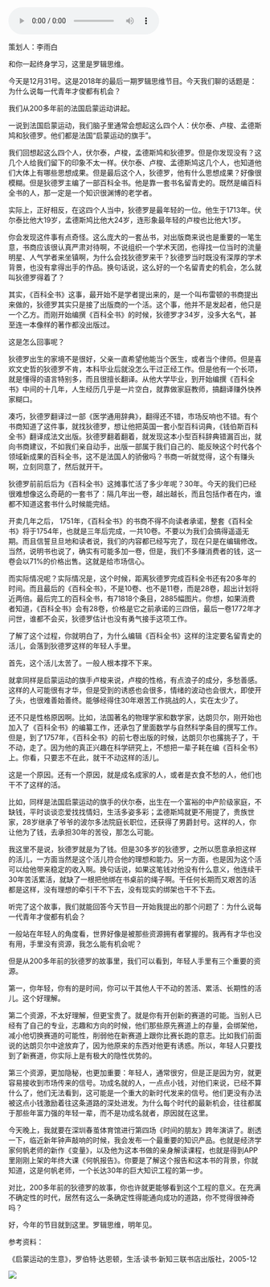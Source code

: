 <audio src="http://igetoss.cdn.igetget.com/mp3/201812/30/201812301503060599114701.mp3" controls="controls">您的浏览器不支持 audio 标签。</audio><p>策划人：李雨白</p><p>和你一起终身学习，这里是罗辑思维。</p><p>今天是12月31号。这是2018年的最后一期罗辑思维节目。今天我们聊的话题是：为什么说每一代青年才俊都有机会？</p><p>我们从200多年前的法国启蒙运动讲起。</p><p>一说到法国启蒙运动，我们脑子里通常会想起这么四个人：伏尔泰、卢梭、孟德斯鸠和狄德罗。他们都是法国“启蒙运动的旗手”。</p><p>我们回想起这么四个人，伏尔泰，卢梭，孟德斯鸠和狄德罗。但是你发现没有？这几个人给我们留下的印象不太一样。伏尔泰、卢梭、孟德斯鸠这几个人，也知道他们大体上有哪些思想成果。但是最后这个人，狄德罗，他有什么思想成果？好像很模糊。但是狄德罗主编了一部百科全书。他是靠一套书名留青史的。既然是编百科全书的人，那一定是一个知识很渊博的老学者。</p><p>实际上，正好相反，在这四个人当中，狄德罗是最年轻的一位。他生于1713年。伏尔泰比他大19岁，孟德斯鸠比他大24岁，连形象最年轻的卢梭也比他大1岁。</p><p>你会发现这件事有点奇怪。这么庞大的一套丛书，对出版商来说也是重要的一笔生意，书商应该很认真严肃对待啊，不说组织一个学术天团，也得找一位当时的流量明星、人气学者来坐镇啊，为什么会找狄德罗来干？狄德罗当时既没有深厚的学术背景，也没有拿得出手的作品。换句话说，这么好的一个名留青史的机会，怎么就叫狄德罗得着了？</p><p>其实，《百科全书》这事，最开始不是学者提出来的，是一个叫布雷顿的书商提出来做的，狄德罗其实只是接了出版商的一个活。这个事，他并不是发起者，他只是一个乙方。而刚开始编撰《百科全书》的时候，狄德罗才34岁，没多大名气，甚至连一本像样的著作都没出版过。</p><p>这是怎么回事呢？</p><p>狄德罗出生的家境不是很好，父亲一直希望他能当个医生，或者当个律师。但是喜欢文史哲的狄德罗不肯，本科毕业后就没怎么干过正经工作。但是他有一个长项，就是懂得的语言特别多，而且很擅长翻译。从他大学毕业，到开始编撰《百科全书》中间的十几年，人生经历几乎是一片空白，就靠做家庭教师，搞翻译赚外快养家糊口。</p><p>凑巧，狄德罗翻译过一部《医学通用辞典》，翻得还不错，市场反响也不错。有个书商知道了这件事，就找狄德罗，想让他把英国一套小型百科词典，《钱伯斯百科全书》翻译成法文出版。狄德罗翻着翻着，就发现这本小型百科辞典错漏百出，就向书商建议，不如我们亲自动手，出版一部属于我们自己的、能反映这个时代各个领域新成果的百科全书，这不是法国人的骄傲吗？书商一听就觉得，这个有赚头啊，立刻同意了，然后就开干。</p><p>狄德罗前前后后为《百科全书》这摊事忙活了多少年呢？30年。今天的我们已经很难想像这么奇葩的一套书了：隔几年出一卷，越出越长，而且包括作者在内，谁都不知道这套书什么时候能完结。</p><p>开卖几年之后，&nbsp;1751年，《百科全书》的书商不得不向读者承诺，整套《百科全书》将于1754年，也就是三年后完成，一共10卷。不要以为我们会搞得遥遥无期。而且信誓旦旦地和读者说，我们的内容都已经写完了，现在只是在编辑修改。当然，说明书也说了，确实有可能多加一卷，但是，我们不多赚消费者的钱，这一卷会以71%的价格出售。这就是给市场信心。</p><p>而实际情况呢？实际情况是，这个时候，距离狄德罗完成百科全书还有20多年的时间。而且最后的《百科全书》，不是10卷、也不是11卷，而是28卷，超出计划将近两倍。最后完工的百科全书，有71818个条目，2885幅图片。你想，如果消费者知道，《百科全书》会有28卷，价格是它之前承诺的三四倍，最后一卷1772年才问世，谁都不会买，狄德罗估计也没有勇气接手这项工作。</p><p>了解了这个过程，你就明白了，为什么编辑《百科全书》这样的注定要名留青史的活儿，会落到狄德罗这样的年轻人手里。</p><p>首先，这个活儿太苦了。一般人根本撑不下来。</p><p>就拿同样是启蒙运动的旗手卢梭来说，卢梭的性格，有点浪子的成分，多愁善感。这样的人可能很有才华，但是受到的诱惑也会很多，情绪的波动也会很大，即使开了头，也很难善始善终。能够经得住30年艰苦工作挑战的人，实在太少了。</p><p>还不只是性格原因啊。比如，法国著名的物理学家和数学家，达朗贝尔，刚开始也加入了《百科全书》的编纂工作，还承包了里面数学与自然科学条目的撰写工作。但是，到了1757年，《百科全书》的前七卷出版的时候，达朗贝尔也撂挑子了，干不动，走了。因为他的真正兴趣在科学研究上，不想把一辈子耗在编《百科全书》上。你看，只要志不在此，就干不动这样的活儿。</p><p>这是一个原因。还有一个原因，就是成名成家的人，或者是衣食不愁的人，他们也干不了这样的活。</p><p>比如，同样是法国启蒙运动的旗手的伏尔泰，出生在一个富裕的中产阶级家庭，不缺钱，平时谈谈恋爱找找情妇，生活多姿多彩；孟德斯鸠就更不用提了，贵族世家，28岁继承了爷爷的波尔多法院庭长职位，还获得了男爵封号。这样的人，你让他为了钱，去承担30年的苦役，那怎么可能。</p><p>我这里不是说，狄德罗就是为了钱。但是30多岁的狄德罗，之所以愿意承担这样的活儿，一方面当然是这个活儿符合他的理想和能力。另一方面，也是因为这个活可以给他带来稳定的收入啊。换句话说，如果这笔钱对他没有什么意义，他连续干30年苦活累活，就缺了一根把他绑在书桌前的绳子啊。干任何长期而又艰苦的活都是这样，没有理想的牵引干不下去，没有现实的绑架也干不下去。</p><p>听完了这个故事，我们就能回答今天节目一开始我提出的那个问题了：为什么说每一代青年才俊都有机会？</p><p>一般站在年轻人的角度看，世界好像是被那些资源拥有者掌握的。我再有才华也没有用，手里没有资源，我怎么能有机会呢？</p><p>但是从200多年前的狄德罗的故事里，我们可以看到，年轻人手里有三个重要的资源。</p><p>第一，你年轻，你有的是时间，你可以干其他人干不动的苦活、累活、长期性的活儿。这个好理解。</p><p>第二个资源，不太好理解，但更宝贵了。就是你有开创新的赛道的可能。当别人已经有了自己的专业，志趣和方向的时候，他们那些原先赛道上的存量，会绑架他，减小他切换赛道的可能性，削弱他在新赛道上跟你比赛长跑的意志。比如我们前面说的达朗贝尔中途放弃了，因为他原来的东西对他更有诱惑。所以，年轻人只要找到了新赛道，你实际上是有极大的隐性优势的。</p><p>第三个资源，更加隐秘，也更加重要：年轻人，通常很穷，但是正是因为穷，就更容易接收到市场传来的信号。功成名就的人，一点点小钱，对他们来说，已经不算什么了，他们无法看到，这可能是一个重大的新时代发来的信号。他们更没有办法被这点小钱激励着往这条道路的深处进发。为什么每个时代的最新机会，往往都属于那些年富力强的年轻一辈，而不是功成名就者，原因就在这里。</p><p>今天晚上，我就要在深圳春茧体育馆进行第四场《时间的朋友》跨年演讲了。剧透一下，临近新年钟声敲响的时候，我会发布一个最重要的知识产品。也就是经济学家何帆老师的新作《变量》，以及他为这本书做的亲身解读课程，也就是得到APP里刚刚上架的年终大课《何帆报告》。你要是了解这个报告和这本书的背景，你就知道，这是何帆老师，一个长达30年的巨大知识工程的第一步。</p><p>对比，200多年前的狄德罗的故事，你也许就更能够看到这个工程的意义。在充满不确定性的时代，居然有这么一条确定性得能通向成功的道路，你不觉得很神奇吗？</p><p>好，今年的节目就到这里。罗辑思维，明年见。</p><p> </p><p></p><p></p><p>参考资料：</p><p>《启蒙运动的生意》，罗伯特·达恩顿，生活·读书·新知三联书店出版社，2005-12</p><img src="https://piccdn.igetget.com/img/201812/30/201812301519054724861729.jpg" />